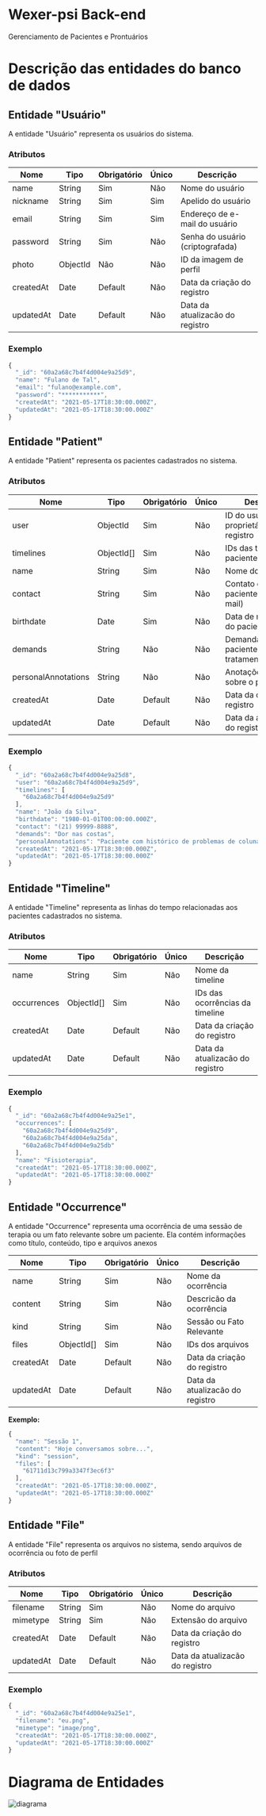 # Wexer-psi Back-end
Gerenciamento de Pacientes e Prontuários

# Descrição das entidades do banco de dados

## Entidade "Usuário"

A entidade "Usuário" representa os usuários do sistema.

### Atributos

| Nome      | Tipo    | Obrigatório | Único | Descrição                          |
| --------- | ------  | ----------- | ----- | ---------------------------------- |
| name      | String  | Sim         | Não   | Nome do usuário                    |
| nickname  | String  | Sim         | Sim   | Apelido do usuário                 |
| email     | String  | Sim         | Sim   | Endereço de e-mail do usuário      |
| password  | String  | Sim         | Não   | Senha do usuário (criptografada)   |
| photo     | ObjectId| Não         | Não   | ID da imagem de perfil             |
| createdAt | Date    | Default     | Não   | Data da criação do registro        |
| updatedAt | Date    | Default     | Não   | Data da atualizacão do registro    |

### Exemplo

```javascript
{
  "_id": "60a2a68c7b4f4d004e9a25d9",
  "name": "Fulano de Tal",
  "email": "fulano@example.com",
  "password": "***********",
  "createdAt": "2021-05-17T18:30:00.000Z",
  "updatedAt": "2021-05-17T18:30:00.000Z"
}
```

## Entidade "Patient"

A entidade "Patient" representa os pacientes cadastrados no sistema.

### Atributos

| Nome                | Tipo     | Obrigatório | Único | Descrição                              |
| ------------------- | -------- | ----------- | ----- | -------------------------------------- |
| user                | ObjectId | Sim         | Não   | ID do usuário proprietário do registro |
| timelines           | ObjectId[]| Sim        | Não   | IDs das timelines do paciente          |
| name                | String   | Sim         | Não   | Nome do paciente                       |
| contact             | String   | Sim         | Não   | Contato do paciente(TelefoneE-mail)    |
| birthdate           | Date     | Sim         | Não   | Data de nascimento do paciente         |
| demands             | String   | Não         | Não   | Demandas do paciente para tratamento   |
| personalAnnotations | String   | Não         | Não   | Anotações pessoais sobre o paciente    |
| createdAt           | Date     | Default     | Não   | Data da criação do registro            |
| updatedAt           | Date     | Default     | Não   | Data da atualizacão do registro        |

### Exemplo

```javascript
{
  "_id": "60a2a68c7b4f4d004e9a25d8",
  "user": "60a2a68c7b4f4d004e9a25d9",
  "timelines": [
    "60a2a68c7b4f4d004e9a25d9"
  ],
  "name": "João da Silva",
  "birthdate": "1980-01-01T00:00:00.000Z",
  "contact": "(21) 99999-8888",
  "demands": "Dor nas costas",
  "personalAnnotations": "Paciente com histórico de problemas de coluna.",
  "createdAt": "2021-05-17T18:30:00.000Z",
  "updatedAt": "2021-05-17T18:30:00.000Z"
}
```

## Entidade "Timeline"

A entidade "Timeline" representa as linhas do tempo relacionadas aos pacientes cadastrados no sistema.

### Atributos

| Nome                | Tipo     | Obrigatório | Único | Descrição                              |
| ------------------- | -------- | ----------- | ----- | -------------------------------------- |
| name                | String   | Sim         | Não   | Nome da timeline                       |
| occurrences         | ObjectId[]| Sim        | Não   | IDs das ocorrências da timeline        |
| createdAt           | Date     | Default     | Não   | Data da criação do registro            |
| updatedAt           | Date     | Default     | Não   | Data da atualizacão do registro        |

### Exemplo

```javascript
{
  "_id": "60a2a68c7b4f4d004e9a25e1",
  "occurrences": [
    "60a2a68c7b4f4d004e9a25d9",
    "60a2a68c7b4f4d004e9a25da",
    "60a2a68c7b4f4d004e9a25db"
  ],
  "name": "Fisioterapia",
  "createdAt": "2021-05-17T18:30:00.000Z",
  "updatedAt": "2021-05-17T18:30:00.000Z"
}
```

## Entidade "Occurrence"

A entidade "Occurrence" representa uma ocorrência de uma sessão de terapia ou um fato relevante sobre um paciente. Ela contém informações como título, conteúdo, tipo e arquivos anexos

| Nome                | Tipo     | Obrigatório | Único | Descrição                              |
| ------------------- | -------- | ----------- | ----- | -------------------------------------- |
| name                | String   | Sim         | Não   | Nome da ocorrência                       |
| content             | String   | Sim         | Não   | Descricão da ocorrência                  |
| kind                | String   | Sim         | Não   | Sessão ou Fato Relevante               |
| files                | ObjectId[]| Sim         | Não   | IDs dos arquivos                      |
| createdAt           | Date     | Default     | Não   | Data da criação do registro            |
| updatedAt           | Date     | Default     | Não   | Data da atualizacão do registro        |

**Exemplo:**

```javascript
{
  "name": "Sessão 1",
  "content": "Hoje conversamos sobre...",
  "kind": "session",
  "files": [
    "61711d13c799a3347f3ec6f3"
  ],
  "createdAt": "2021-05-17T18:30:00.000Z",
  "updatedAt": "2021-05-17T18:30:00.000Z"
}
```

## Entidade "File"

A entidade "File" representa os arquivos no sistema, sendo arquivos de ocorrência ou foto de perfil

### Atributos

| Nome                | Tipo     | Obrigatório | Único | Descrição                              |
| ------------------- | -------- | ----------- | ----- | -------------------------------------- |
| filename             | String   | Sim         | Não   | Nome do arquivo                        |
| mimetype            | String   | Sim         | Não   | Extensão do arquivo                    |
| createdAt           | Date     | Default     | Não   | Data da criação do registro            |
| updatedAt           | Date     | Default     | Não   | Data da atualizacão do registro        |

### Exemplo

```javascript
{
  "_id": "60a2a68c7b4f4d004e9a25e1",
  "filename": "eu.png",
  "mimetype": "image/png",
  "createdAt": "2021-05-17T18:30:00.000Z",
  "updatedAt": "2021-05-17T18:30:00.000Z"
}
```


# Diagrama de Entidades
![diagrama](https://uploaddeimagens.com.br/images/004/529/170/original/Diagrama_em_branco.jpeg?1688339242)
